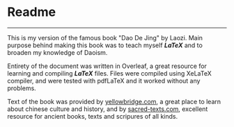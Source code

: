 # Readme
---
This is my version of the famous book  "Dao De Jing" by Laozi. Main purpose behind making this book was to teach myself **_LaTeX_** and to broaden my knowledge of Daoism.

Entirety of the document was written in Overleaf, a great resource for learning and compiling **_LaTeX_** files. Files were compiled using XeLaTeX compiler, and were tested with pdfLaTeX and it worked without any problems.

Text of the book was provided by [yellowbridge.com](https://www.yellowbridge.com/onlinelit/daodejing.php "yellowbridge"), a great place to learn about chinese culture and history,  and by [sacred-texts.com](https://sacred-texts.com/tao/taote.htm "Sacred Texts"), excellent resource for ancient books, texts and scripures of all kinds.